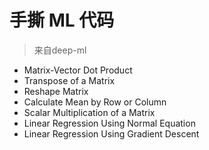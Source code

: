 # 手撕 ML 代码

> 来自deep-ml
- Matrix-Vector Dot Product
- Transpose of a Matrix
- Reshape Matrix
- Calculate Mean by Row or Column
- Scalar Multiplication of a Matrix
- Linear Regression Using Normal Equation
- Linear Regression Using Gradient Descent